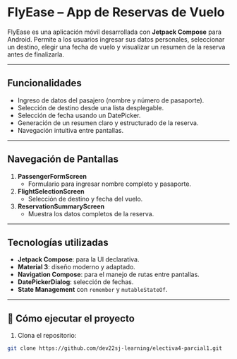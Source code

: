 # FlyEase – App de Reservas de Vuelo

FlyEase es una aplicación móvil desarrollada con **Jetpack Compose** para Android. Permite a los usuarios ingresar sus datos personales, seleccionar un destino, elegir una fecha de vuelo y visualizar un resumen de la reserva antes de finalizarla.

---

## Funcionalidades

- Ingreso de datos del pasajero (nombre y número de pasaporte).
- Selección de destino desde una lista desplegable.
- Selección de fecha usando un DatePicker.
- Generación de un resumen claro y estructurado de la reserva.
- Navegación intuitiva entre pantallas.

---

## Navegación de Pantallas

1. **PassengerFormScreen**
    - Formulario para ingresar nombre completo y pasaporte.
2. **FlightSelectionScreen**
    - Selección de destino y fecha del vuelo.
3. **ReservationSummaryScreen**
    - Muestra los datos completos de la reserva.

---

## Tecnologías utilizadas

- **Jetpack Compose**: para la UI declarativa.
- **Material 3**: diseño moderno y adaptado.
- **Navigation Compose**: para el manejo de rutas entre pantallas.
- **DatePickerDialog**: selección de fechas.
- **State Management** con `remember` y `mutableStateOf`.

---

## 🚀 Cómo ejecutar el proyecto

1. Clona el repositorio:
```bash
git clone https://github.com/dev22sj-learning/electiva4-parcial1.git
```